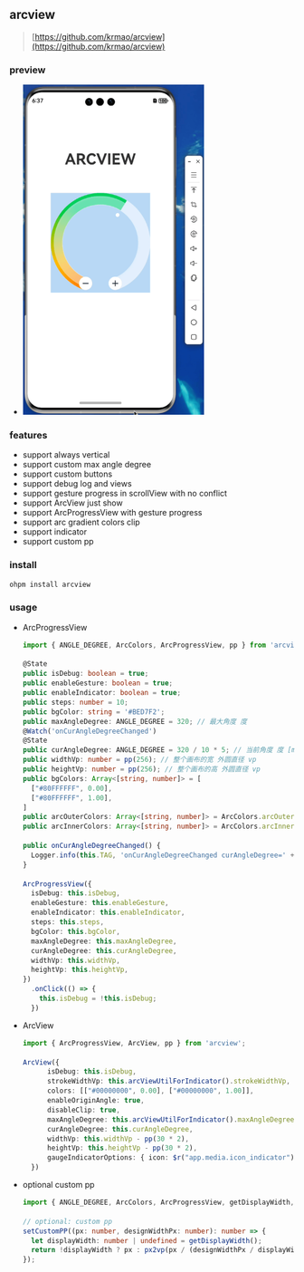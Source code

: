 ## arcview

> [https://github.com/krmao/arcview](https://github.com/krmao/arcview)

### preview

- <img src="priview/preview.gif" width="320" alt="preview.gif"/>

### features

- support always vertical
- support custom max angle degree
- support custom buttons
- support debug log and views
- support gesture progress in scrollView with no conflict
- support ArcView just show
- support ArcProgressView with gesture progress
- support arc gradient colors clip
- support indicator
- support custom pp

### install

```shell
ohpm install arcview
```

### usage

- ArcProgressView
    ```typescript
    import { ANGLE_DEGREE, ArcColors, ArcProgressView, pp } from 'arcview';

    @State
    public isDebug: boolean = true;
    public enableGesture: boolean = true;
    public enableIndicator: boolean = true;
    public steps: number = 10;
    public bgColor: string = '#BED7F2';
    public maxAngleDegree: ANGLE_DEGREE = 320; // 最大角度 度
    @Watch('onCurAngleDegreeChanged')
    @State
    public curAngleDegree: ANGLE_DEGREE = 320 / 10 * 5; // 当前角度 度 [minAngleDegree, maxAngleDegree]
    public widthVp: number = pp(256); // 整个画布的宽 外圆直径 vp
    public heightVp: number = pp(256); // 整个画布的高 外圆直径 vp
    public bgColors: Array<[string, number]> = [
      ["#80FFFFFF", 0.00],
      ["#80FFFFFF", 1.00],
    ]
    public arcOuterColors: Array<[string, number]> = ArcColors.arcOuterColors;
    public arcInnerColors: Array<[string, number]> = ArcColors.arcInnerColors;
  
    public onCurAngleDegreeChanged() {
      Logger.info(this.TAG, 'onCurAngleDegreeChanged curAngleDegree=' + this.curAngleDegree);
    }
  
    ArcProgressView({
      isDebug: this.isDebug,
      enableGesture: this.enableGesture,
      enableIndicator: this.enableIndicator,
      steps: this.steps,
      bgColor: this.bgColor,
      maxAngleDegree: this.maxAngleDegree,
      curAngleDegree: this.curAngleDegree,
      widthVp: this.widthVp,
      heightVp: this.heightVp,
    })
      .onClick(() => {
        this.isDebug = !this.isDebug;
      })
    ```

- ArcView
    ```typescript
    import { ArcProgressView, ArcView, pp } from 'arcview';
    
    ArcView({
          isDebug: this.isDebug,
          strokeWidthVp: this.arcViewUtilForIndicator().strokeWidthVp,
          colors: [["#00000000", 0.00], ["#00000000", 1.00]],
          enableOriginAngle: true,
          disableClip: true,
          maxAngleDegree: this.arcViewUtilForIndicator().maxAngleDegree,
          curAngleDegree: this.curAngleDegree,
          widthVp: this.widthVp - pp(30 * 2),
          heightVp: this.heightVp - pp(30 * 2),
          gaugeIndicatorOptions: { icon: $r("app.media.icon_indicator"), space: 5 },
      })
    ```

- optional custom pp
    ```typescript
    import { ANGLE_DEGREE, ArcColors, ArcProgressView, getDisplayWidth, pp, setCustomPP } from 'arcview';
    
    // optional: custom pp
    setCustomPP((px: number, designWidthPx: number): number => {
      let displayWidth: number | undefined = getDisplayWidth();
      return !displayWidth ? px : px2vp(px / (designWidthPx / displayWidth));
    });
  ```
